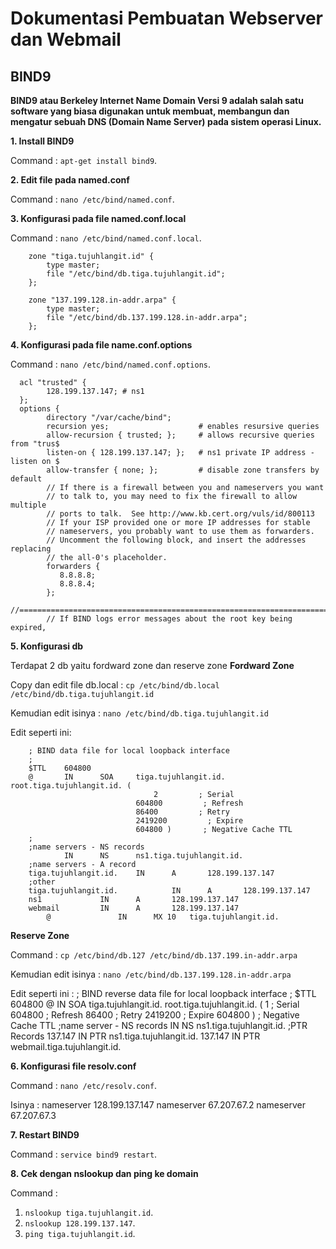 # Dokumentasi Pembuatan Webserver dan Webmail

## BIND9
**BIND9 atau Berkeley Internet Name Domain Versi 9 adalah salah satu software yang biasa digunakan untuk membuat, membangun dan mengatur sebuah DNS (Domain Name Server) pada sistem operasi Linux.** 

**1. Install BIND9**

Command : `apt-get install bind9`.

**2. Edit file pada named.conf**

Command : `nano /etc/bind/named.conf`.

**3. Konfigurasi pada file named.conf.local**

Command : `nano /etc/bind/named.conf.local`.
        
        zone "tiga.tujuhlangit.id" {
            type master;
            file "/etc/bind/db.tiga.tujuhlangit.id";
        };

        zone "137.199.128.in-addr.arpa" {
            type master;
            file "/etc/bind/db.137.199.128.in-addr.arpa";
        }; 
        
**4. Konfigurasi pada file name.conf.options**

Command : `nano /etc/bind/named.conf.options`.
  
      acl "trusted" {
            128.199.137.147; # ns1
      };
      options {
            directory "/var/cache/bind";
            recursion yes;                    # enables resursive queries
            allow-recursion { trusted; };     # allows recursive queries from "trus$
            listen-on { 128.199.137.147; };   # ns1 private IP address - listen on $
            allow-transfer { none; };         # disable zone transfers by default
            // If there is a firewall between you and nameservers you want
            // to talk to, you may need to fix the firewall to allow multiple
            // ports to talk.  See http://www.kb.cert.org/vuls/id/800113
            // If your ISP provided one or more IP addresses for stable
            // nameservers, you probably want to use them as forwarders.
            // Uncomment the following block, and insert the addresses replacing
            // the all-0's placeholder.
            forwarders {
               8.8.8.8;
               8.8.8.4;
            };
            //=====================================================================$
            // If BIND logs error messages about the root key being expired,

**5. Konfigurasi db**

Terdapat 2 db yaitu fordward zone dan reserve zone
**Fordward Zone**
   
Copy dan edit file db.local : `cp /etc/bind/db.local /etc/bind/db.tiga.tujuhlangit.id`

Kemudian edit isinya : `nano /etc/bind/db.tiga.tujuhlangit.id`
   
Edit seperti ini:

        ; BIND data file for local loopback interface
        ;
        $TTL    604800
        @       IN      SOA     tiga.tujuhlangit.id. root.tiga.tujuhlangit.id. (
                                    2         ; Serial
                                604800         ; Refresh
                                86400         ; Retry
                                2419200         ; Expire
                                604800 )       ; Negative Cache TTL
        ;
        ;name servers - NS records
                IN      NS      ns1.tiga.tujuhlangit.id.
        ;name servers - A record
        tiga.tujuhlangit.id.    IN      A       128.199.137.147
        ;other
        tiga.tujuhlangit.id.            IN      A       128.199.137.147
        ns1             IN      A       128.199.137.147
        webmail         IN      A       128.199.137.147
            @               IN      MX 10   tiga.tujuhlangit.id.


**Reserve Zone**

Command : `cp /etc/bind/db.127 /etc/bind/db.137.199.in-addr.arpa`

Kemudian edit isinya : `nano /etc/bind/db.137.199.128.in-addr.arpa`

Edit seperti ini :
        ; BIND reverse data file for local loopback interface
        ;
        $TTL    604800
        @       IN      SOA     tiga.tujuhlangit.id. root.tiga.tujuhlangit.id. (
                                    1         ; Serial
                                604800         ; Refresh
                                86400         ; Retry
                                2419200         ; Expire
                                604800 )       ; Negative Cache TTL
        ;name server - NS records
                IN      NS      ns1.tiga.tujuhlangit.id.
        ;PTR Records
        137.147 IN      PTR     ns1.tiga.tujuhlangit.id.
        137.147 IN      PTR     webmail.tiga.tujuhlangit.id.

**6. Konfigurasi file resolv.conf**

Command : `nano /etc/resolv.conf`.

Isinya :
    nameserver 128.199.137.147
    nameserver 67.207.67.2
    nameserver 67.207.67.3
    
**7. Restart BIND9**

Command : `service bind9 restart`.

**8. Cek dengan nslookup dan ping ke domain**

Command :
1. `nslookup tiga.tujuhlangit.id`.
2. `nslookup 128.199.137.147`.
3. `ping tiga.tujuhlangit.id`.
    


   

